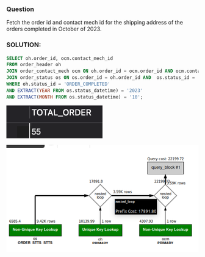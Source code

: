### Question
Fetch the order id and contact mech id for the shipping address of the orders completed in October of 2023.

### SOLUTION:

```sql
SELECT oh.order_id, ocm.contact_mech_id 
FROM order_header oh 
JOIN order_contact_mech ocm ON oh.order_id = ocm.order_id AND ocm.contact_mech_purpose_type_id = 'SHIPPING_LOCATION' 
JOIN order_status os ON os.order_id = oh.order_id AND  os.status_id = 'ORDER_COMPLETED' 
WHERE oh.status_id = 'ORDER_COMPLETED'
AND EXTRACT(YEAR FROM os.status_datetime) = '2023' 
AND EXTRACT(MONTH FROM os.status_datetime) = '10';
```

![Alt text](image.png)

![alt text](image-1.png)